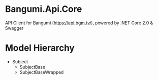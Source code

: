 # Bangumi.Api.Core
API Client for Bangumi (https://api.bgm.tv/), powered by .NET Core 2.0 &amp; Swagger

# Model Hierarchy
- Subject
  - SubjectBase
  - SubjectBaseWrapped